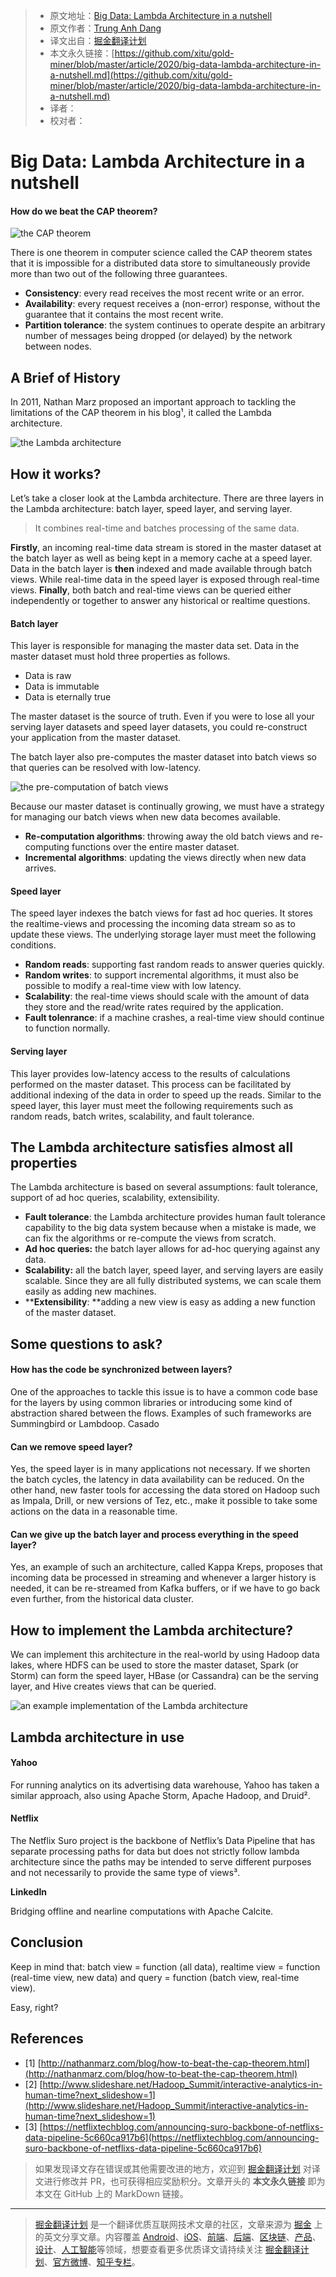 > * 原文地址：[Big Data: Lambda Architecture in a nutshell](https://levelup.gitconnected.com/big-data-lambda-architecture-in-a-nutshell-fd5e04b12acc)
> * 原文作者：[Trung Anh Dang](https://medium.com/@dangtrunganh)
> * 译文出自：[掘金翻译计划](https://github.com/xitu/gold-miner)
> * 本文永久链接：[https://github.com/xitu/gold-miner/blob/master/article/2020/big-data-lambda-architecture-in-a-nutshell.md](https://github.com/xitu/gold-miner/blob/master/article/2020/big-data-lambda-architecture-in-a-nutshell.md)
> * 译者：
> * 校对者：

# Big Data: Lambda Architecture in a nutshell

#### How do we beat the CAP theorem?

![the CAP theorem](https://cdn-images-1.medium.com/max/2730/1*ZyXE41bENSEUP29slqpQyQ.png)

There is one theorem in computer science called the CAP theorem states that it is impossible for a distributed data store to simultaneously provide more than two out of the following three guarantees.

* **Consistency**: every read receives the most recent write or an error.
* **Availability**: every request receives a (non-error) response, without the guarantee that it contains the most recent write.
* **Partition tolerance**: the system continues to operate despite an arbitrary number of messages being dropped (or delayed) by the network between nodes.

## A Brief of History

In 2011, Nathan Marz proposed an important approach to tackling the limitations of the CAP theorem in his blog¹, it called the Lambda architecture.

![the Lambda architecture](https://cdn-images-1.medium.com/max/2730/1*RX4WviL_wF7vVChcQUgyzg.png)

## How it works?

Let’s take a closer look at the Lambda architecture. There are three layers in the Lambda architecture: batch layer, speed layer, and serving layer.

> It combines real-time and batches processing of the same data.

**Firstly**, an incoming real-time data stream is stored in the master dataset at the batch layer as well as being kept in a memory cache at a speed layer. Data in the batch layer is **then** indexed and made available through batch views. While real-time data in the speed layer is exposed through real-time views. **Finally**, both batch and real-time views can be queried either independently or together to answer any historical or realtime questions.

#### Batch layer

This layer is responsible for managing the master data set. Data in the master dataset must hold three properties as follows.

* Data is raw
* Data is immutable
* Data is eternally true

The master dataset is the source of truth. Even if you were to lose all your serving layer datasets and speed layer datasets, you could re-construct your application from the master dataset.

The batch layer also pre-computes the master dataset into batch views so that queries can be resolved with low-latency.

![the pre-computation of batch views](https://cdn-images-1.medium.com/max/2730/1*0fEm3ceh7KurPVJ027S2TA.png)

Because our master dataset is continually growing, we must have a strategy for managing our batch views when new data becomes available.

* **Re-computation algorithms**: throwing away the old batch views and re-computing functions over the entire master dataset.
* **Incremental algorithms**: updating the views directly when new data arrives.

#### Speed layer

The speed layer indexes the batch views for fast ad hoc queries. It stores the realtime-views and processing the incoming data stream so as to update these views. The underlying storage layer must meet the following conditions.

* **Random reads**: supporting fast random reads to answer queries quickly.
* **Random writes**: to support incremental algorithms, it must also be possible to modify a real-time view with low latency.
* **Scalability**: the real-time views should scale with the amount of data they store and the read/write rates required by the application.
* **Fault tolenrance**: if a machine crashes, a real-time view should continue to function normally.

#### Serving layer

This layer provides low-latency access to the results of calculations performed on the master dataset. This process can be facilitated by additional indexing of the data in order to speed up the reads. Similar to the speed layer, this layer must meet the following requirements such as random reads, batch writes, scalability, and fault tolerance.

## The Lambda architecture satisfies almost all properties

The Lambda architecture is based on several assumptions: fault tolerance, support of ad hoc queries, scalability, extensibility.

* **Fault tolerance**: the Lambda architecture provides human fault tolerance capability to the big data system because when a mistake is made, we can fix the algorithms or re-compute the views from scratch.
* **Ad hoc queries:** the batch layer allows for ad-hoc querying against any data.
* **Scalability:** all the batch layer, speed layer, and serving layers are easily scalable. Since they are all fully distributed systems, we can scale them easily as adding new machines.
* ****Extensibility**: **adding a new view is easy as adding a new function of the master dataset.

## Some questions to ask?

#### How has the code be synchronized between layers?

One of the approaches to tackle this issue is to have a common code base for the layers by using common libraries or introducing some kind of abstraction shared between the flows. Examples of such frameworks are Summingbird or Lambdoop. Casado

#### Can we remove speed layer?

Yes, the speed layer is in many applications not necessary. If we shorten the batch cycles, the latency in data availability can be reduced. On the other hand, new faster tools for accessing the data stored on Hadoop such as Impala, Drill, or new versions of Tez, etc., make it possible to take some actions on the data in a reasonable time.

#### Can we give up the batch layer and process everything in the speed layer?

Yes, an example of such an architecture, called Kappa Kreps, proposes that incoming data be processed in streaming and whenever a larger history is needed, it can be re-streamed from Kafka buffers, or if we have to go back even further, from the historical data cluster.

## How to implement the Lambda architecture?

We can implement this architecture in the real-world by using Hadoop data lakes, where HDFS can be used to store the master dataset, Spark (or Storm) can form the speed layer, HBase (or Cassandra) can be the serving layer, and Hive creates views that can be queried.

![an example implementation of the Lambda architecture](https://cdn-images-1.medium.com/max/2730/1*4oItXvPnvE04LCB9Z2-BZw.png)

## Lambda architecture in use

#### Yahoo

For running analytics on its advertising data warehouse, Yahoo has taken a similar approach, also using Apache Storm, Apache Hadoop, and Druid².

#### Netflix

The Netflix Suro project is the backbone of Netflix’s Data Pipeline that has separate processing paths for data but does not strictly follow lambda architecture since the paths may be intended to serve different purposes and not necessarily to provide the same type of views³.

**LinkedIn**

Bridging offline and nearline computations with Apache Calcite.

## Conclusion

Keep in mind that: batch view = function (all data), realtime view = function (real-time view, new data) and query = function (batch view, real-time view).

Easy, right?

## References

- [1] [http://nathanmarz.com/blog/how-to-beat-the-cap-theorem.html](http://nathanmarz.com/blog/how-to-beat-the-cap-theorem.html)
- [2] [http://www.slideshare.net/Hadoop_Summit/interactive-analytics-in-human-time?next_slideshow=1](http://www.slideshare.net/Hadoop_Summit/interactive-analytics-in-human-time?next_slideshow=1)
- [3] [https://netflixtechblog.com/announcing-suro-backbone-of-netflixs-data-pipeline-5c660ca917b6](https://netflixtechblog.com/announcing-suro-backbone-of-netflixs-data-pipeline-5c660ca917b6)

> 如果发现译文存在错误或其他需要改进的地方，欢迎到 [掘金翻译计划](https://github.com/xitu/gold-miner) 对译文进行修改并 PR，也可获得相应奖励积分。文章开头的 **本文永久链接** 即为本文在 GitHub 上的 MarkDown 链接。

---

> [掘金翻译计划](https://github.com/xitu/gold-miner) 是一个翻译优质互联网技术文章的社区，文章来源为 [掘金](https://juejin.im) 上的英文分享文章。内容覆盖 [Android](https://github.com/xitu/gold-miner#android)、[iOS](https://github.com/xitu/gold-miner#ios)、[前端](https://github.com/xitu/gold-miner#前端)、[后端](https://github.com/xitu/gold-miner#后端)、[区块链](https://github.com/xitu/gold-miner#区块链)、[产品](https://github.com/xitu/gold-miner#产品)、[设计](https://github.com/xitu/gold-miner#设计)、[人工智能](https://github.com/xitu/gold-miner#人工智能)等领域，想要查看更多优质译文请持续关注 [掘金翻译计划](https://github.com/xitu/gold-miner)、[官方微博](http://weibo.com/juejinfanyi)、[知乎专栏](https://zhuanlan.zhihu.com/juejinfanyi)。

